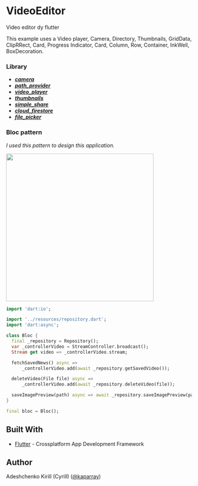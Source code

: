 # VideoEditor
Video editor dy flutter

This example uses a Video player, Camera, Directory, Thumbnails, GridData, ClipRRect, Card, Progress Indicator, Card, Column, Row, Container, InkWell, BoxDecoration.



### Library 
* [*__camera__*](https://pub.dartlang.org/packages/camera)
* [*__path_provider__*](https://pub.dartlang.org/packages/path_provider)
* [*__video_player__*](https://pub.dartlang.org/packages/video_player)
* [*__thumbnails__*](https://pub.dartlang.org/packages/thumbnails)
* [*__simple_share__*](https://pub.dartlang.org/packages/simple_share)
* [*__cloud_firestore__*](https://pub.dartlang.org/packages/cloud_firestore)
* [*__file_picker__*](https://pub.dartlang.org/packages/file_picker)


### Bloc pattern

*I used this pattern to design this application.*

<img src="https://cdn-images-1.medium.com/max/1600/1*MqYPYKdNBiID0mZ-zyE-mA.png"  width="400">

```dart
import 'dart:io';

import '../resources/repository.dart';
import 'dart:async';

class Bloc {
  final _repository = Repository();
  var _controllerVideo = StreamController.broadcast();
  Stream get video => _controllerVideo.stream;

  fetchSavedNews() async =>
      _controllerVideo.add(await _repository.getSavedVideo());

  deleteVideo(File file) async =>
      _controllerVideo.add(await _repository.deleteVideo(file));

  saveImagePreview(path) async => await _repository.saveImagePreview(path);
}

final bloc = Bloc();

```

## Built With
* [Flutter](https://flutter.io) - Crossplatform App Development Framework

## Author
Adeshchenko Kirill (Cyrill) ([@kaparray](https://www.linkedin.com/in/kirill-adeshchenko-b86362161/))
